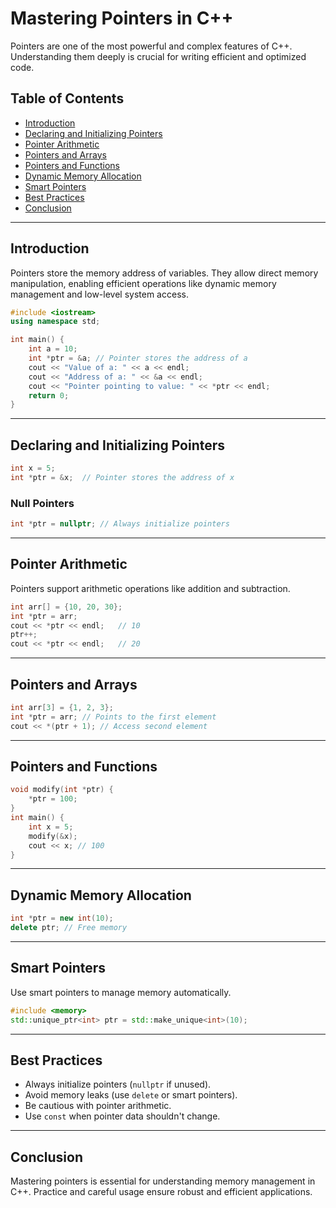 # Mastering Pointers in C++

Pointers are one of the most powerful and complex features of C++. Understanding them deeply is crucial for writing efficient and optimized code.

## Table of Contents
- [Introduction](#introduction)
- [Declaring and Initializing Pointers](#declaring-and-initializing-pointers)
- [Pointer Arithmetic](#pointer-arithmetic)
- [Pointers and Arrays](#pointers-and-arrays)
- [Pointers and Functions](#pointers-and-functions)
- [Dynamic Memory Allocation](#dynamic-memory-allocation)
- [Smart Pointers](#smart-pointers)
- [Best Practices](#best-practices)
- [Conclusion](#conclusion)

---

## Introduction
Pointers store the memory address of variables. They allow direct memory manipulation, enabling efficient operations like dynamic memory management and low-level system access.

```cpp
#include <iostream>
using namespace std;

int main() {
    int a = 10;
    int *ptr = &a; // Pointer stores the address of a
    cout << "Value of a: " << a << endl;
    cout << "Address of a: " << &a << endl;
    cout << "Pointer pointing to value: " << *ptr << endl;
    return 0;
}
```

---

## Declaring and Initializing Pointers
```cpp
int x = 5;
int *ptr = &x;  // Pointer stores the address of x
```

### Null Pointers
```cpp
int *ptr = nullptr; // Always initialize pointers
```

---

## Pointer Arithmetic
Pointers support arithmetic operations like addition and subtraction.
```cpp
int arr[] = {10, 20, 30};
int *ptr = arr;
cout << *ptr << endl;   // 10
ptr++;
cout << *ptr << endl;   // 20
```

---

## Pointers and Arrays
```cpp
int arr[3] = {1, 2, 3};
int *ptr = arr; // Points to the first element
cout << *(ptr + 1); // Access second element
```

---

## Pointers and Functions
```cpp
void modify(int *ptr) {
    *ptr = 100;
}
int main() {
    int x = 5;
    modify(&x);
    cout << x; // 100
}
```

---

## Dynamic Memory Allocation
```cpp
int *ptr = new int(10);
delete ptr; // Free memory
```

---

## Smart Pointers
Use smart pointers to manage memory automatically.
```cpp
#include <memory>
std::unique_ptr<int> ptr = std::make_unique<int>(10);
```

---

## Best Practices
- Always initialize pointers (`nullptr` if unused).
- Avoid memory leaks (use `delete` or smart pointers).
- Be cautious with pointer arithmetic.
- Use `const` when pointer data shouldn't change.

---

## Conclusion
Mastering pointers is essential for understanding memory management in C++. Practice and careful usage ensure robust and efficient applications.
